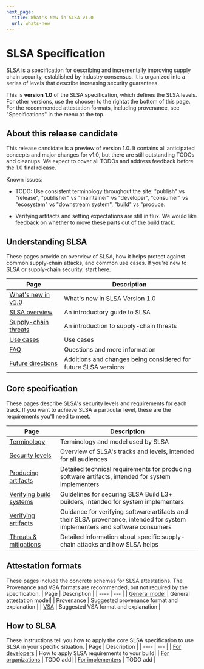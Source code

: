 ```yaml
---
next_page:
  title: What's New in SLSA v1.0
  url: whats-new
---
```


# SLSA Specification

<div class="subtitle">

SLSA is a specification for describing and incrementally improving supply chain
security, established by industry consensus. It is organized into a series of
levels that describe increasing security guarantees.

</div>

This is **version 1.0** of the SLSA specification, which defines the SLSA
levels. For other versions, use the chooser <span class="hidden md:inline">to
the right</span><span class="md:hidden">at the bottom of this page</span>. For
the recommended attestation formats, including provenance, see "Specifications"
in the menu at the top.

## About this release candidate

This release candidate is a preview of version 1.0. It contains all
anticipated concepts and major changes for v1.0, but there are still outstanding
TODOs and cleanups. We expect to cover all TODOs and address feedback before the
1.0 final release.

Known issues:

-   TODO: Use consistent terminology throughout the site: "publish" vs
    "release", "publisher" vs "maintainer" vs "developer", "consumer" vs
    "ecosystem" vs "downstream system", "build" vs "produce.

-   Verifying artifacts and setting expectations are still in flux. We would
    like feedback on whether to move these parts out of the build track.

## Understanding SLSA

These pages provide an overview of SLSA, how it helps protect against common
supply-chain attacks, and common use cases. If you're new to SLSA or supply-chain security, start here.

| Page | Description |
| ---- | --- |
| [What's new in v1.0](whats-new.md) | What's new in SLSA Version 1.0 |
| [SLSA overview](principles.md) | An introductory guide to SLSA
| [Supply-chain threats](threats-overview) | An introduction to supply-chain threats |
| [Use cases](/use-cases) | Use cases |
| [FAQ](faq.md) | Questions and more information |
| [Future directions](future-directions.md) | Additions and changes being considered for future SLSA versions |

## Core specification

These pages describe SLSA's security levels and requirements for each track. If you want to achieve SLSA a particular level, these are the requirements you'll need to meet.

| Page | Description |
| ---- | --- |
| [Terminology](terminology.md) | Terminology and model used by SLSA |
| [Security levels](levels.md) | Overview of SLSA's tracks and levels, intended for all audiences |
| [Producing artifacts](requirements.md) | Detailed technical requirements for producing software artifacts, intended for system implementers |
| [Verifying build systems](verifying-systems.md) | Guidelines for securing SLSA Build L3+ builders, intended for system implementers |
| [Verifying artifacts](verifying-artifacts.md) | Guidance for verifying software artifacts and their SLSA provenance, intended for system implementers and software consumers |
| [Threats & mitigations](threats.md) | Detailed information about specific supply-chain attacks and how SLSA helps |

## Attestation formats

These pages include the concrete schemas for SLSA attestations. The Provenance and VSA formats are recommended, but not required by the specification.
| Page | Description |
| ---- | --- |
| [General model](/attestation-model) | General attestation model|
| [Provenance](/provenance/v1) | Suggested provenance format and explanation |
| [VSA](/verification_summary/v1) | Suggested VSA format and explanation |

## How to SLSA

These instructions tell you how to apply the core SLSA specification to use SLSA in your specific situation.
| Page | Description |
| ---- | --- |
| [For developers](/get-started) | How to apply SLSA requirements to your build|
| [For organizations](X) | TODO add|
| [For implementers](X) | TODO add |
